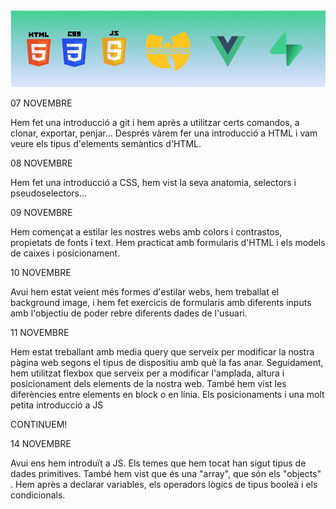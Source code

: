 <img src="./banner_img.PNG" alt="Vue Conforcat Class">

07 NOVEMBRE

Hem fet una introducció a git i hem après a utilitzar certs comandos, a clonar, exportar, penjar...
Després vàrem fer una introducció a HTML i vam veure els tipus d'elements semàntics d'HTML.

08 NOVEMBRE

Hem fet una introducció a CSS, hem vist la seva anatomia, selectors i pseudoselectors...

09 NOVEMBRE

Hem començat a estilar les nostres webs amb colors i contrastos, propietats de fonts i text.
Hem practicat amb formularis d'HTML i els models de caixes i posicionament.

10 NOVEMBRE

Avui hem estat veient més formes d'estilar webs, hem treballat el background image, i hem fet exercicis de formularis amb diferents inputs amb l'objectiu de poder rebre diferents dades de l'usuari.

11 NOVEMBRE

Hem estat treballant amb media query que serveix per modificar la nostra pàgina web segons el tipus de dispositiu amb què la fas anar. Seguidament, hem utilitzat flexbox que serveix per a modificar l'amplada, altura i posicionament dels elements de la nostra web. També hem vist les diferències entre elements en block o en línia. Els posicionaments i una molt petita introducció a JS

CONTINUEM!

14 NOVEMBRE

Avui ens hem introduït a JS. Els temes que hem tocat han sigut tipus de dades primitives. També hem vist que és una "array", que són els "objects" . Hem après a declarar variables, els operadors lògics de tipus booleà i els condicionals.
